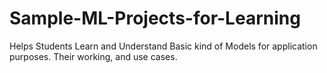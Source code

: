 # Sample-ML-Projects-for-Learning
Helps Students Learn and Understand Basic kind of Models for application purposes. Their working, and use cases.
